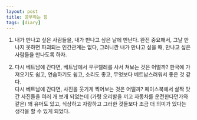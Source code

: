 ```yaml
---
layout: post
title: 공부하는 힘
tags: [diary]
---
```


1. 내가 만나고 싶은 사람들을, 내가 만나고 싶은 날에 만난다. 완전 중요해서, 그날 만나지 못하면 파괴되는 인간관계는 없다, 그러니깐 내가 만나고 싶을 때, 만나고 싶은 사람들을 만나도록 하자.

2. 다시 베트남에 간다면, 베트남에서 우쿠렐레를 사서 쳐보는 것은 어떨까? 한국에 가져오기도 쉽고, 연습하기도 쉽고, 소리도 좋고, 무엇보다 베트남스러워서 좋은 것 같다.  
다시 베트남에 간다면, 사진을 웃기게 찍어보는 것은 어떨까? 페이스북에서 살짝 맛간 사진들을 여러 개 보개 되었는데 (가령 오리발을 끼고 자동차를 운전한다던가와 같은) 꽤 유머도 있고, 식상하고 자랑하고 그러한 것들보다 조금 더 의미가 있다는 생각을 할 수 있게 되었다.


